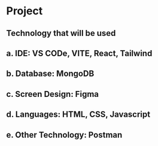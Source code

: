 # Project
## Technology that will be used
## a. IDE: VS CODe, VITE, React, Tailwind
## b. Database: MongoDB
## c. Screen Design: Figma
## d. Languages: HTML, CSS, Javascript
## e. Other Technology: Postman

